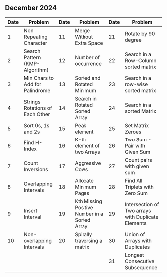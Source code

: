 ## December 2024

| Date | Problem                         | Date | Problem                                       | Date | Problem                                            |
| ---- | ------------------------------- | ---- | --------------------------------------------- | ---- | -------------------------------------------------- |
| 1    | Non Repeating Character         | 11   | Merge Without Extra Space                     | 21   | Rotate by 90 degree                                |
| 2    | Search Pattern (KMP-Algorithm)  | 12   | Number of occurrence                          | 22   | Search in a Row-Column sorted matrix               |
| 3    | Min Chars to Add for Palindrome | 13   | Sorted and Rotated Minimum                    | 23   | Search in a row-wise sorted matrix                 |
| 4    | Strings Rotations of Each Other | 14   | Search in Rotated Sorted Array                | 24   | Search in a sorted Matrix                          |
| 5    | Sort 0s, 1s and 2s              | 15   | Peak element                                  | 25   | Set Matrix Zeroes                                  |
| 6    | Find H-Index                    | 16   | K-th element of two Arrays                    | 26   | Two Sum - Pair with Given Sum                      |
| 7    | Count Inversions                | 17   | Aggressive Cows                               | 27   | Count pairs with given sum                         |
| 8    | Overlapping Intervals           | 18   | Allocate Minimum Pages                        | 28   | Find All Triplets with Zero Sum                    |
| 9    | Insert Interval                 | 19   | Kth Missing Positive Number in a Sorted Array | 29   | Intersection of Two arrays with Duplicate Elements |
| 10   | Non-overlapping Intervals       | 20   | Spirally traversing a matrix                  | 30   | Union of Arrays with Duplicates                    |
|      |                                 |      |                                               | 31   | Longest Consecutive Subsequence                    |
